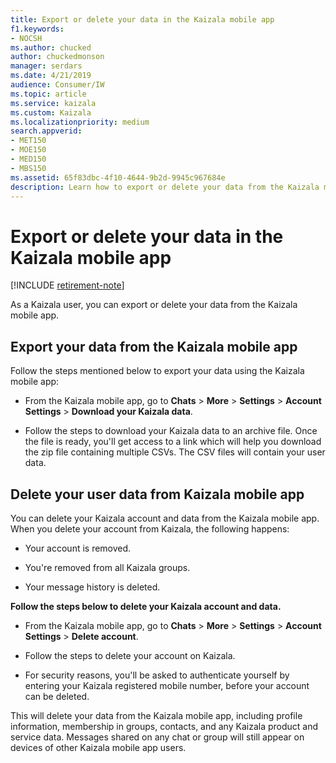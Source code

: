 ```yaml
---
title: Export or delete your data in the Kaizala mobile app
f1.keywords:
- NOCSH
ms.author: chucked
author: chuckedmonson
manager: serdars
ms.date: 4/21/2019
audience: Consumer/IW
ms.topic: article
ms.service: kaizala
ms.custom: Kaizala
ms.localizationpriority: medium
search.appverid:
- MET150
- MOE150
- MED150
- MBS150
ms.assetid: 65f83dbc-4f10-4644-9b2d-9945c967684e
description: Learn how to export or delete your data from the Kaizala mobile app.
---
```


# Export or delete your data in the Kaizala mobile app

[!INCLUDE [retirement-note](includes/retirement-note.md)]

As a Kaizala user, you can export or delete your data from the Kaizala mobile app.
  
## Export your data from the Kaizala mobile app

Follow the steps mentioned below to export your data using the Kaizala mobile app:
  
- From the Kaizala mobile app, go to **Chats** \> **More** \> **Settings** \> **Account Settings** \> **Download your Kaizala data**.
    
- Follow the steps to download your Kaizala data to an archive file. Once the file is ready, you'll get access to a link which will help you download the zip file containing multiple CSVs. The CSV files will contain your user data.
    
## Delete your user data from Kaizala mobile app
<a name="BKMK_Todeletespecificpersonaldata"> </a>

You can delete your Kaizala account and data from the Kaizala mobile app. When you delete your account from Kaizala, the following happens:
  
- Your account is removed.
    
- You're removed from all Kaizala groups.
    
- Your message history is deleted.
    
 **Follow the steps below to delete your Kaizala account and data.**
  
- From the Kaizala mobile app, go to **Chats** \> **More** \> **Settings** \> **Account Settings** \> **Delete account**.
    
- Follow the steps to delete your account on Kaizala.
    
- For security reasons, you'll be asked to authenticate yourself by entering your Kaizala registered mobile number, before your account can be deleted.
    
This will delete your data from the Kaizala mobile app, including profile information, membership in groups, contacts, and any Kaizala product and service data. Messages shared on any chat or group will still appear on devices of other Kaizala mobile app users.
  

